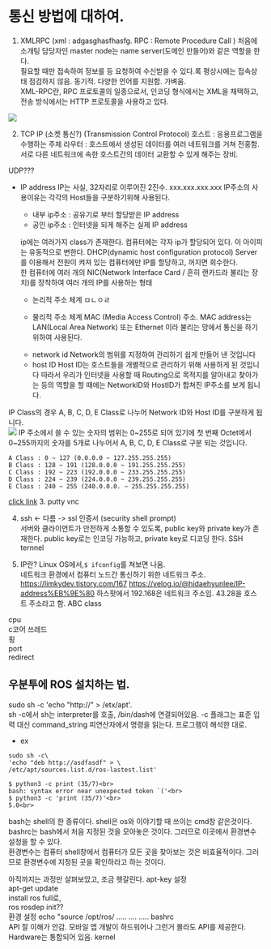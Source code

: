 # 통신 방법에 대하여.

1. XMLRPC
(xml : adgasghasfhasfg. RPC : Remote Procedure Call )
처음에 소개팅 담당자인 master node는 name server(도메인 만들어)와 같은 역할을 한다.<br>
필요할 때만 접속하여 정보를 등 요청하여 수신받을 수 있다.록 평상시에는 접속상태 점검하지 않음. 동기적. 다양한 언어를 지원함. 가벼움.<br>
XML-RPC란, RPC 프로토콜의 일종으로서, 인코딩 형식에서는 XML을 채택하고, 전송 방식에서는 HTTP 프로토콜을 사용하고 있다.<br>
<img src="https://t1.daumcdn.net/cfile/tistory/15161F404E639B0830">

2. TCP IP (소켓 통신?)
(Transmission Control Protocol)
호스트 : 응용프로그램을 수행하는 주체
라우터 : 호스트에서 생성된 데이터를 여러 네트워크를 거쳐 전홍함. 서로 다른 네트워크에 속한 호스트간의 데이터 교환할 수 있게 해주는 장비.

UDP???

* IP address
IP는 사실, 32자리로 이루어진 2진수. xxx.xxx.xxx.xxx
IP주소의 사용이유는 각각의 Host들을 구분하기위해 사용된다.

	- 내부 ip주소 : 공유기로 부터 할당받은 IP address
	- 공인 ip주소 : 인터넷을 되게 해주는 실제 IP address

	ip에는 여러가지 class가 존재한다. 컴퓨터에는 각자 ip가 할당되어 있다. 이 아이피는 유동적으로 변한다. DHCP(dynamic host configuration protocol) Server를 이용해서 전원이 켜져 있는 컴퓨터에만 IP를 할당하고, 꺼지면 회수한다.<br>
한 컴퓨터에 여러 개의 NIC(Network Interface Card / 흔히 랜카드라 불리는 장치)를 장착하여 여러 개의 IP를 사용하는 형태


	* 논리적 주소 체계
		ㅁㄴㅇㄹ
	
	* 물리적 주소 체계
		MAC (Media Access Control) 주소. MAC address는 LAN(Local Area Network) 또는 Ethernet 이라 불리는 망에서 통신을 하기 위하여 사용된다.

	+ network id
		Network의 범위를 지정하여 관리하기 쉽게 만들어 낸 것입니다
	+ host ID
		Host ID는 호스트들을 개별적으로 관리하기 위해 사용하게 된 것입니다
따라서 우리가 인터넷을 사용할 때 Routing으로 목적지를 알아내고 찾아가는 등의 역할을 할 때에는 NetworkID와 HostID가 합쳐진 IP주소를 보게 됩니다.<br>

IP Class의 경우 A, B, C, D, E Class로 나누어 Network ID와 Host ID를 구분하게 됩니다. <br>
<img src ="https://2.bp.blogspot.com/-VWm-qwzH5I8/Vm0_vc2F4tI/AAAAAAAAAKE/ccxmdlSrwVQ/s640/IP%25EC%25A3%25BC%25EC%2586%258C%2B%25EC%25B2%25B4%25EA%25B3%2584.png">
IP 주소에서 쓸  수 있는 숫자의 범위는 0~255로 되어 있기에 첫 번째 Octet에서 0~255까지의 숫자를 5개로 나누어서 A, B, C, D, E Class로 구분 되는 것입니다.

    A Class : 0 ~ 127 (0.0.0.0 ~ 127.255.255.255)
    B Class : 128 ~ 191 (128.0.0.0 ~ 191.255.255.255)
    C Class : 192 ~ 223 (192.0.0.0 ~ 233.255.255.255)
    D Class : 224 ~ 239 (224.0.0.0 ~ 239.255.255.255)
    E Class : 240 ~ 255 (240.0.0.0. ~ 255.255.255.255)

<a href = "http://korean-daeddo.blogspot.com/2015/12/ip.html">click link</a>
3. putty vnc


4. ssh <- 다름 -> ssl 인증서
(security shell prompt)<br>
서버와 클라이언트가 안전하게 소통할 수 있도록, public key와 private key가 존재한다. public key로는 인코딩 가능하고, private key로 디코딩 한다.
SSH ternnel

5. IP란?
Linux OS에서,```$ ifconfig```를 쳐보면 나옴.<br>
네트워크 환경에서 컴퓨터 노드간 통신하기 위한 네트워크 주소.<br>
<a href="https://limkydev.tistory.com/167">https://limkydev.tistory.com/167</a>
<a href="https://velog.io/@hidaehyunlee/IP-address%EB%9E%80">https://velog.io/@hidaehyunlee/IP-address%EB%9E%80</a>
하스팟에서 192.168은 네트워크 주소임. 43.28을 호스트 주소라고 함.
ABC class


cpu<br>
c코어 쓰레드<br>
핑<br>
port<br>
redirect<br>

## 우분투에 ROS 설치하는 법.
sudo sh -c 'echo "http://" > /etx/apt'.<br>
sh -c에서 sh는 interpreter를 호출, /bin/dash에 연결되어있음.
-c 플래그는 표준 입력 대신 command_string 피연산자에서 명령을 읽는다. 프로그램이 해석한 대로.
- ex
```
sudo sh -c\
'echo "deb http://asdfasdf" > \
/etc/apt/sources.list.d/ros-lastest.list'
```
```
$ python3 -c print (35/7)<br>
bash: syntax error near unexpected token `('<br>
$ python3 -c 'print (35/7)'<br>
5.0<br>
```
bash는 shell의 한 종류이다. shell은 os와 이야기할 때 쓰이는 cmd창 같은것이다. bashrc는 bash에서 처음 지정된 것을 모아놓은 것이다. 그러므로 이곳에서 환경변수 설정을 할 수 있다.<br>
환경변수는 컴퓨터 shell창에서 컴퓨터가 모든 곳을 찾아보는 것은 비효율적이다. 그러므로 환경변수에 지정된 곳을 확인하라고 하는 것이다.<br>


아직까지는 과정만 살펴보았고, 조금 헷갈린다.
apt-key 설정 <br>
apt-get update<br>
install ros  full로, <br>
ros rosdep init??<br>
환경 설정 echo "source /opt/ros/ ..... .... ..... bashrc<br>
API 잘 이해가 안감. 모바일 앱 개발이 하드워어나 그런거 몰라도 API를 제공한다. Hardware는 통합되어 있음.
kernel
